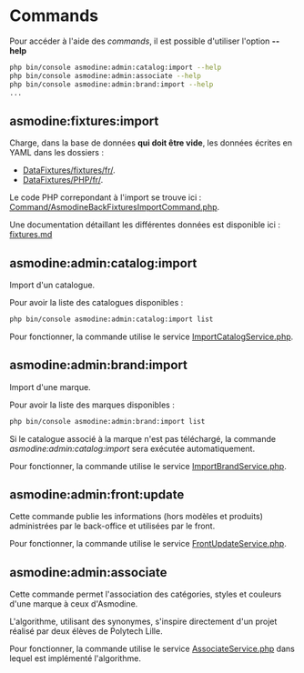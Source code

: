 # Commands

Pour accéder à l'aide des *commands*, il est possible d'utiliser l'option **--help**

```bash
php bin/console asmodine:admin:catalog:import --help
php bin/console asmodine:admin:associate --help
php bin/console asmodine:admin:brand:import --help
...
```

## asmodine:fixtures:import

Charge, dans la base de données **qui doit être vide**, les données écrites en YAML dans les dossiers :
- [DataFixtures/fixtures/fr/](../../../DataFixtures/fixtures/fr).
- [DataFixtures/PHP/fr/](../../../DataFixtures/PHP/fr).

Le code PHP correpondant à l'import se trouve ici : [Command/AsmodineBackFixturesImportCommand.php](src/Asmodine/AdminBundle/Command/AsmodineBackFixturesImportCommand.php).

Une documentation détaillant les différentes données est disponible ici : [fixtures.md](fixtures.md)

## asmodine:admin:catalog:import

Import d'un catalogue. 

Pour avoir la liste des catalogues disponibles :

```bash
php bin/console asmodine:admin:catalog:import list
```

Pour fonctionner, la commande utilise le service [ImportCatalogService.php](../../../Service/ImportCatalogService.php).

## asmodine:admin:brand:import

Import d'une marque. 

Pour avoir la liste des marques disponibles :

```bash
php bin/console asmodine:admin:brand:import list
```

Si le catalogue associé à la marque n'est pas téléchargé, la commande *asmodine:admin:catalog:import* sera exécutée automatiquement.

Pour fonctionner, la commande utilise le service [ImportBrandService.php](../../../Service/ImportBrandService.php).

## asmodine:admin:front:update

Cette commande publie les informations (hors modèles et produits) administrées par le back-office et utilisées par le front.

Pour fonctionner, la commande utilise le service [FrontUpdateService.php](../../../Service/FrontUpdateService.php).

## asmodine:admin:associate

Cette commande permet l'association des catégories, styles et couleurs d'une marque à ceux d'Asmodine.

L'algorithme, utilisant des synonymes, s'inspire directement d'un projet réalisé par deux élèves de Polytech Lille.

Pour fonctionner, la commande utilise le service [AssociateService.php](../../../Service/AssociateService.php) dans lequel est implémenté l'algorithme.

